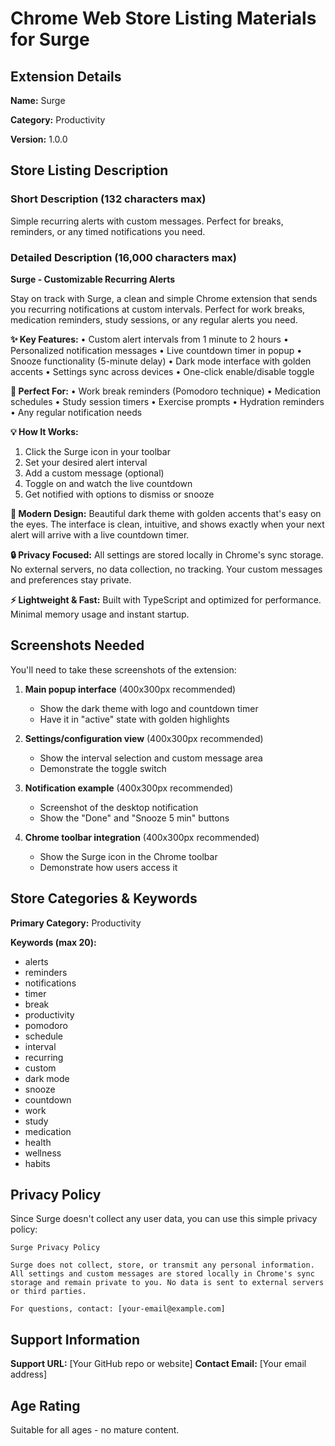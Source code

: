 # Chrome Web Store Listing Materials for Surge

## Extension Details

**Name:** Surge

**Category:** Productivity

**Version:** 1.0.0

## Store Listing Description

### Short Description (132 characters max)
Simple recurring alerts with custom messages. Perfect for breaks, reminders, or any timed notifications you need.

### Detailed Description (16,000 characters max)

**Surge - Customizable Recurring Alerts**

Stay on track with Surge, a clean and simple Chrome extension that sends you recurring notifications at custom intervals. Perfect for work breaks, medication reminders, study sessions, or any regular alerts you need.

**✨ Key Features:**
• Custom alert intervals from 1 minute to 2 hours
• Personalized notification messages
• Live countdown timer in popup
• Snooze functionality (5-minute delay)
• Dark mode interface with golden accents
• Settings sync across devices
• One-click enable/disable toggle

**🎯 Perfect For:**
• Work break reminders (Pomodoro technique)
• Medication schedules
• Study session timers
• Exercise prompts
• Hydration reminders
• Any regular notification needs

**💡 How It Works:**
1. Click the Surge icon in your toolbar
2. Set your desired alert interval
3. Add a custom message (optional)
4. Toggle on and watch the live countdown
5. Get notified with options to dismiss or snooze

**🌙 Modern Design:**
Beautiful dark theme with golden accents that's easy on the eyes. The interface is clean, intuitive, and shows exactly when your next alert will arrive with a live countdown timer.

**🔒 Privacy Focused:**
All settings are stored locally in Chrome's sync storage. No external servers, no data collection, no tracking. Your custom messages and preferences stay private.

**⚡ Lightweight & Fast:**
Built with TypeScript and optimized for performance. Minimal memory usage and instant startup.

## Screenshots Needed

You'll need to take these screenshots of the extension:

1. **Main popup interface** (400x300px recommended)
   - Show the dark theme with logo and countdown timer
   - Have it in "active" state with golden highlights

2. **Settings/configuration view** (400x300px recommended)
   - Show the interval selection and custom message area
   - Demonstrate the toggle switch

3. **Notification example** (400x300px recommended)
   - Screenshot of the desktop notification
   - Show the "Done" and "Snooze 5 min" buttons

4. **Chrome toolbar integration** (400x300px recommended)
   - Show the Surge icon in the Chrome toolbar
   - Demonstrate how users access it

## Store Categories & Keywords

**Primary Category:** Productivity

**Keywords (max 20):**
- alerts
- reminders  
- notifications
- timer
- break
- productivity
- pomodoro
- schedule
- interval
- recurring
- custom
- dark mode
- snooze
- countdown
- work
- study
- medication
- health
- wellness
- habits

## Privacy Policy

Since Surge doesn't collect any user data, you can use this simple privacy policy:

```
Surge Privacy Policy

Surge does not collect, store, or transmit any personal information. All settings and custom messages are stored locally in Chrome's sync storage and remain private to you. No data is sent to external servers or third parties.

For questions, contact: [your-email@example.com]
```

## Support Information

**Support URL:** [Your GitHub repo or website]
**Contact Email:** [Your email address]

## Age Rating
Suitable for all ages - no mature content.